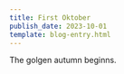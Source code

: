 ```yaml
---
title: First Oktober
publish_date: 2023-10-01
template: blog-entry.html
---
```


The golgen autumn beginns.